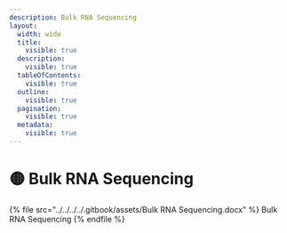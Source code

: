```yaml
---
description: Bulk RNA Sequencing
layout:
  width: wide
  title:
    visible: true
  description:
    visible: true
  tableOfContents:
    visible: true
  outline:
    visible: true
  pagination:
    visible: true
  metadata:
    visible: true
---
```


# 🟡 Bulk RNA Sequencing



{% file src="../../../../.gitbook/assets/Bulk RNA Sequencing.docx" %}
Bulk RNA Sequencing
{% endfile %}
